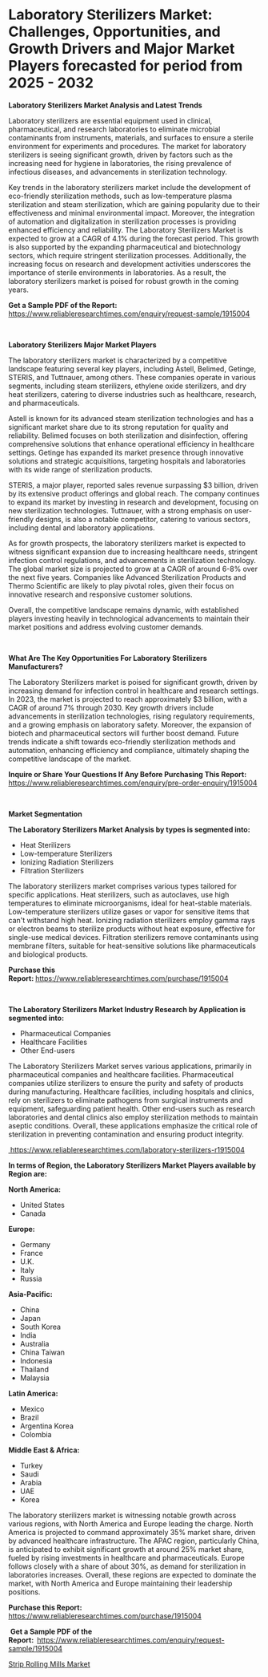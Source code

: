 <p><h1>Laboratory Sterilizers Market: Challenges, Opportunities, and Growth Drivers and Major Market Players forecasted for period from 2025 - 2032</h1></p><p><strong>Laboratory Sterilizers Market Analysis and Latest Trends</strong></p>
<p><p>Laboratory sterilizers are essential equipment used in clinical, pharmaceutical, and research laboratories to eliminate microbial contaminants from instruments, materials, and surfaces to ensure a sterile environment for experiments and procedures. The market for laboratory sterilizers is seeing significant growth, driven by factors such as the increasing need for hygiene in laboratories, the rising prevalence of infectious diseases, and advancements in sterilization technology.</p><p>Key trends in the laboratory sterilizers market include the development of eco-friendly sterilization methods, such as low-temperature plasma sterilization and steam sterilization, which are gaining popularity due to their effectiveness and minimal environmental impact. Moreover, the integration of automation and digitalization in sterilization processes is providing enhanced efficiency and reliability. The Laboratory Sterilizers Market is expected to grow at a CAGR of 4.1% during the forecast period. This growth is also supported by the expanding pharmaceutical and biotechnology sectors, which require stringent sterilization processes. Additionally, the increasing focus on research and development activities underscores the importance of sterile environments in laboratories. As a result, the laboratory sterilizers market is poised for robust growth in the coming years.</p></p>
<p><strong>Get a Sample PDF of the Report:&nbsp;</strong> <a href="https://www.reliableresearchtimes.com/enquiry/request-sample/1915004?utm_campaign=3108&utm_medium=2&utm_source=Github&utm_content=ia&utm_term=10042025&utm_id=laboratory-sterilizers">https://www.reliableresearchtimes.com/enquiry/request-sample/1915004</a></p>
<p>&nbsp;</p>
<p><strong>Laboratory Sterilizers Major Market Players</strong></p>
<p><p>The laboratory sterilizers market is characterized by a competitive landscape featuring several key players, including Astell, Belimed, Getinge, STERIS, and Tuttnauer, among others. These companies operate in various segments, including steam sterilizers, ethylene oxide sterilizers, and dry heat sterilizers, catering to diverse industries such as healthcare, research, and pharmaceuticals.</p><p>Astell is known for its advanced steam sterilization technologies and has a significant market share due to its strong reputation for quality and reliability. Belimed focuses on both sterilization and disinfection, offering comprehensive solutions that enhance operational efficiency in healthcare settings. Getinge has expanded its market presence through innovative solutions and strategic acquisitions, targeting hospitals and laboratories with its wide range of sterilization products.</p><p>STERIS, a major player, reported sales revenue surpassing $3 billion, driven by its extensive product offerings and global reach. The company continues to expand its market by investing in research and development, focusing on new sterilization technologies. Tuttnauer, with a strong emphasis on user-friendly designs, is also a notable competitor, catering to various sectors, including dental and laboratory applications.</p><p>As for growth prospects, the laboratory sterilizers market is expected to witness significant expansion due to increasing healthcare needs, stringent infection control regulations, and advancements in sterilization technology. The global market size is projected to grow at a CAGR of around 6-8% over the next five years. Companies like Advanced Sterilization Products and Thermo Scientific are likely to play pivotal roles, given their focus on innovative research and responsive customer solutions.</p><p>Overall, the competitive landscape remains dynamic, with established players investing heavily in technological advancements to maintain their market positions and address evolving customer demands.</p></p>
<p>&nbsp;</p>
<p><strong>What Are The Key Opportunities For Laboratory Sterilizers Manufacturers?</strong></p>
<p><p>The Laboratory Sterilizers market is poised for significant growth, driven by increasing demand for infection control in healthcare and research settings. In 2023, the market is projected to reach approximately $3 billion, with a CAGR of around 7% through 2030. Key growth drivers include advancements in sterilization technologies, rising regulatory requirements, and a growing emphasis on laboratory safety. Moreover, the expansion of biotech and pharmaceutical sectors will further boost demand. Future trends indicate a shift towards eco-friendly sterilization methods and automation, enhancing efficiency and compliance, ultimately shaping the competitive landscape of the market.</p></p>
<p><strong>Inquire or Share Your Questions If Any Before Purchasing This Report:</strong> <a href="https://www.reliableresearchtimes.com/enquiry/pre-order-enquiry/1915004?utm_campaign=3108&utm_medium=2&utm_source=Github&utm_content=ia&utm_term=10042025&utm_id=laboratory-sterilizers">https://www.reliableresearchtimes.com/enquiry/pre-order-enquiry/1915004</a></p>
<p>&nbsp;</p>
<p><strong>Market Segmentation</strong></p>
<p><strong>The Laboratory Sterilizers Market Analysis by types is segmented into:</strong></p>
<p><ul><li>Heat Sterilizers</li><li>Low-temperature Sterilizers</li><li>Ionizing Radiation Sterilizers</li><li>Filtration Sterilizers</li></ul></p>
<p><p>The laboratory sterilizers market comprises various types tailored for specific applications. Heat sterilizers, such as autoclaves, use high temperatures to eliminate microorganisms, ideal for heat-stable materials. Low-temperature sterilizers utilize gases or vapor for sensitive items that can't withstand high heat. Ionizing radiation sterilizers employ gamma rays or electron beams to sterilize products without heat exposure, effective for single-use medical devices. Filtration sterilizers remove contaminants using membrane filters, suitable for heat-sensitive solutions like pharmaceuticals and biological products.</p></p>
<p><strong>Purchase this Report:&nbsp;</strong><a href="https://www.reliableresearchtimes.com/purchase/1915004?utm_campaign=3108&utm_medium=2&utm_source=Github&utm_content=ia&utm_term=10042025&utm_id=laboratory-sterilizers">https://www.reliableresearchtimes.com/purchase/1915004</a></p>
<p>&nbsp;</p>
<p><strong>The Laboratory Sterilizers Market Industry Research by Application is segmented into:</strong></p>
<p><ul><li>Pharmaceutical Companies</li><li>Healthcare Facilities</li><li>Other End-users</li></ul></p>
<p><p>The Laboratory Sterilizers Market serves various applications, primarily in pharmaceutical companies and healthcare facilities. Pharmaceutical companies utilize sterilizers to ensure the purity and safety of products during manufacturing. Healthcare facilities, including hospitals and clinics, rely on sterilizers to eliminate pathogens from surgical instruments and equipment, safeguarding patient health. Other end-users such as research laboratories and dental clinics also employ sterilization methods to maintain aseptic conditions. Overall, these applications emphasize the critical role of sterilization in preventing contamination and ensuring product integrity.</p></p>
<p><a href="https://www.reliableresearchtimes.com/laboratory-sterilizers-r1915004?utm_campaign=3108&utm_medium=2&utm_source=Github&utm_content=ia&utm_term=10042025&utm_id=laboratory-sterilizers">&nbsp;https://www.reliableresearchtimes.com/laboratory-sterilizers-r1915004</a></p>
<p><strong>In terms of Region, the Laboratory Sterilizers Market Players available by Region are:</strong></p>
<p>
    <p> <strong> North America: </strong>
        <ul>
            <li>United States</li>
            <li>Canada</li>
        </ul>
        </p> 
    <p> <strong> Europe: </strong>
        <ul>
            <li>Germany</li>
            <li>France</li>
            <li>U.K.</li>
            <li>Italy</li>
            <li>Russia</li>
        </ul>
        </p> 
    <p> <strong> Asia-Pacific: </strong>
        <ul>
            <li>China</li>
            <li>Japan</li>
            <li>South Korea</li>
            <li>India</li>
            <li>Australia</li>
            <li>China Taiwan</li>
            <li>Indonesia</li>
            <li>Thailand</li>
            <li>Malaysia</li>
        </ul>
        </p> 
    <p> <strong> Latin America: </strong>
        <ul>
            <li>Mexico</li>
            <li>Brazil</li>
            <li>Argentina Korea</li>
            <li>Colombia</li>
        </ul>
        </p> 
    <p> <strong> Middle East & Africa: </strong>
        <ul>
            <li>Turkey</li>
            <li>Saudi</li>
            <li>Arabia</li>
            <li>UAE</li>
            <li>Korea</li>
        </ul>
    </p>
    </p>
<p><p>The laboratory sterilizers market is witnessing notable growth across various regions, with North America and Europe leading the charge. North America is projected to command approximately 35% market share, driven by advanced healthcare infrastructure. The APAC region, particularly China, is anticipated to exhibit significant growth at around 25% market share, fueled by rising investments in healthcare and pharmaceuticals. Europe follows closely with a share of about 30%, as demand for sterilization in laboratories increases. Overall, these regions are expected to dominate the market, with North America and Europe maintaining their leadership positions.</p></p>
<p><strong>Purchase this Report: </strong><a href="https://www.reliableresearchtimes.com/purchase/1915004?utm_campaign=3108&utm_medium=2&utm_source=Github&utm_content=ia&utm_term=10042025&utm_id=laboratory-sterilizers">https://www.reliableresearchtimes.com/purchase/1915004</a></p>
<p>&nbsp;<strong>Get a Sample PDF of the Report:&nbsp;&nbsp;</strong><a href="https://www.reliableresearchtimes.com/enquiry/request-sample/1915004?utm_campaign=3108&utm_medium=2&utm_source=Github&utm_content=ia&utm_term=10042025&utm_id=laboratory-sterilizers">https://www.reliableresearchtimes.com/enquiry/request-sample/1915004</a></p>
<p><strong></strong></p>
<p><p><a href="https://github.com/etapaqanee/Market-Research-Report-List-1/blob/main/strip-rolling-mills-market.md?utm_campaign=3108&utm_medium=2&utm_source=Github&utm_content=ia&utm_term=10042025&utm_id=laboratory-sterilizers">Strip Rolling Mills Market</a></p></p>
